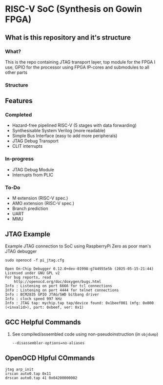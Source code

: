 # RISC-V SoC (Synthesis on Gowin FPGA)
## What is this repository and it's structure
### What?
This is the repo containing JTAG transport layer, top module for the FPGA I use, GPIO for the processor using FPGA IP-cores and submodules to all other parts

### Structure

## Features
### Completed
- Hazard-free pipelined RISC-V (5 stages with data forwarding)
- Synthesisable System Verilog (more readable)
- Simple Bus Interface (easy to add more peripherals)
- JTAG Debug Transport
- CLIT interrupts
### In-progress
- JTAG Debug Module
- Interrupts from PLIC
### To-Do
- M extension (RISC-V spec.)
- AMO extension (RISC-V spec.)
- Branch prediction
- UART
- MMU

## JTAG Example
Example JTAG connection to SoC using RaspberryPi Zero as poor man's JTAG debugger

```shell
sudo openocd -f pi_jtag.cfg
```

```text
Open On-Chip Debugger 0.12.0+dev-01998-g744955e5b (2025-05-15-21:44)
Licensed under GNU GPL v2
For bug reports, read
	http://openocd.org/doc/doxygen/bugs.html
Info : Listening on port 6666 for tcl connections
Info : Listening on port 4444 for telnet connections
Info : BCM2835 GPIO JTAG/SWD bitbang driver
Info : clock speed 997 kHz
Info : JTAG tap: mychip.tap tap/device found: 0x1beef001 (mfg: 0x000 (<invalid>), part: 0xbeef, ver: 0x1)
```

## GCC Helpful Commands
1. See compiled/assembled code using non-pseudoinstruction (in `objdump`)
    ```
    --disassembler-options=no-aliases
    ```

## OpenOCD Hlpful COmmands
```
jtag arp_init
irscan auto0.tap 0x11
drscan auto0.tap 41 0x04200000002
```